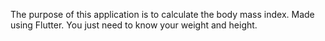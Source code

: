 
The purpose of this application is to calculate the body mass index. Made using Flutter. You just need to know your weight and height. 
